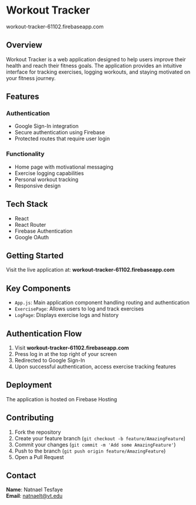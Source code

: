 # Workout Tracker
workout-tracker-61102.firebaseapp.com
## Overview

Workout Tracker is a web application designed to help users improve their health and reach their fitness goals. The application provides an intuitive interface for tracking exercises, logging workouts, and staying motivated on your fitness journey.

## Features

### Authentication
- Google Sign-In integration
- Secure authentication using Firebase
- Protected routes that require user login

### Functionality
- Home page with motivational messaging
- Exercise logging capabilities
- Personal workout tracking
- Responsive design

## Tech Stack

- React
- React Router
- Firebase Authentication
- Google OAuth

## Getting Started

Visit the live application at: **workout-tracker-61102.firebaseapp.com**

## Key Components

- `App.js`: Main application component handling routing and authentication
- `ExercisePage`: Allows users to log and track exercises
- `LogPage`: Displays exercise logs and history

## Authentication Flow

1. Visit **workout-tracker-61102.firebaseapp.com**
2. Press log in at the top right of your screen
3. Redirected to Google Sign-In
4. Upon successful authentication, access exercise tracking features

## Deployment

The application is hosted on Firebase Hosting

## Contributing

1. Fork the repository
2. Create your feature branch (`git checkout -b feature/AmazingFeature`)
3. Commit your changes (`git commit -m 'Add some AmazingFeature'`)
4. Push to the branch (`git push origin feature/AmazingFeature`)
5. Open a Pull Request

## Contact

**Name**: Natnael Tesfaye  
**Email**: natnaelt@vt.edu
